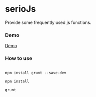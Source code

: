 # serioJs
Provide some frequently used js functions.

### Demo

[Demo](https://jsfiddle.net/grr13zgd/)


### How to use

```SHEEL

npm install grunt --save-dev

npm install

grunt

```
